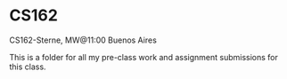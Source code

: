 # CS162
CS162-Sterne, MW@11:00 Buenos Aires

This is a folder for all my pre-class work and assignment submissions for this class.
